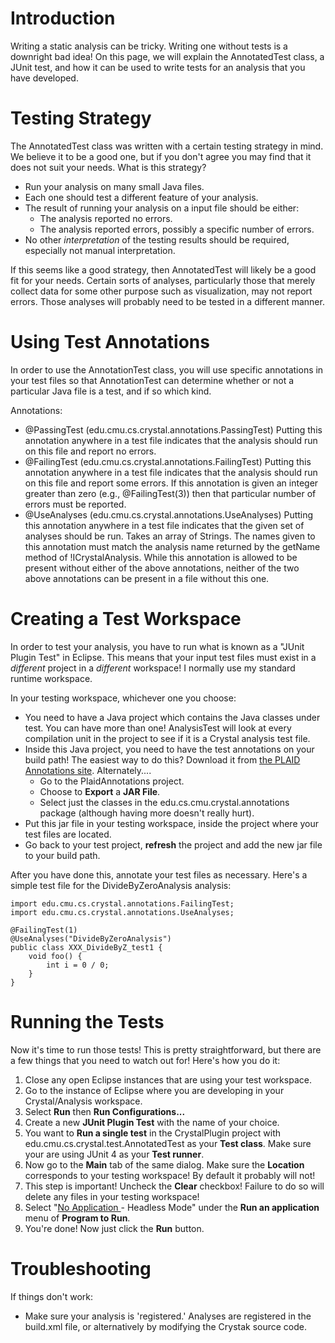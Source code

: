 # Introduction #

Writing a static analysis can be tricky. Writing one without tests is a downright bad idea! On this page, we will explain the AnnotatedTest class, a JUnit test, and how it can be used to write tests for an analysis that you have developed.

# Testing Strategy #

The AnnotatedTest class was written with a certain testing strategy in mind. We believe it to be a good one, but if you don't agree you may find that it does not suit your needs. What is this strategy?

  * Run your analysis on many small Java files.
  * Each one should test a different feature of your analysis.
  * The result of running your analysis on a input file should be either:
    * The analysis reported no errors.
    * The analysis reported errors, possibly a specific number of errors.
  * No other _interpretation_ of the testing results should be required, especially not manual interpretation.

If this seems like a good strategy, then AnnotatedTest will likely be a good fit for your needs. Certain sorts of analyses, particularly those that merely collect data for some other purpose such as visualization, may not report errors. Those analyses will probably need to be tested in a different manner.

# Using Test Annotations #

In order to use the AnnotationTest class, you will use specific annotations in your test files so that AnnotationTest can determine whether or not a particular Java file is a test, and if so which kind.

Annotations:
  * @PassingTest (edu.cmu.cs.crystal.annotations.PassingTest) Putting this annotation anywhere in a test file indicates that the analysis should run on this file and report no errors.
  * @FailingTest (edu.cmu.cs.crystal.annotations.FailingTest) Putting this annotation anywhere in a test file indicates that the analysis should run on this file and report some errors. If this annotation is given an integer greater than zero (e.g., @FailingTest(3)) then that particular number of errors must be reported.
  * @UseAnalyses (edu.cmu.cs.crystal.annotations.UseAnalyses) Putting this annotation anywhere in a test file indicates that the given set of analyses should be run. Takes an array of Strings. The names given to this annotation must match the analysis name returned by the getName method of !ICrystalAnalysis. While this annotation is allowed to be present without either of the above annotations, neither of the two above annotations can be present in a file without this one.

# Creating a Test Workspace #

In order to test your analysis, you have to run what is known as a "JUnit Plugin Test" in Eclipse. This means that your input test files must exist in a _different_ project in a _different_ workspace! I normally use my standard runtime workspace.

In your testing workspace, whichever one you choose:
  * You need to have a Java project which contains the Java classes under test. You can have more than one! AnalysisTest will look at every compilation unit in the project to see if it is a Crystal analysis test file.
  * Inside this Java project, you need to have the test annotations on your build path! The easiest way to do this? Download it from [the PLAID Annotations site](http://code.google.com/p/plaidannotations/). Alternately....
    * Go to the PlaidAnnotations project.
    * Choose to **Export** a **JAR File**.
    * Select just the classes in the edu.cs.cmu.crystal.annotations package (although having more doesn't really hurt).
  * Put this jar file in your testing workspace, inside the project where your test files are located.
  * Go back to your test project, **refresh** the project and add the new jar file to your build path.


After you have done this, annotate your test files as necessary. Here's a simple test file for the DivideByZeroAnalysis analysis:

```
import edu.cmu.cs.crystal.annotations.FailingTest;
import edu.cmu.cs.crystal.annotations.UseAnalyses;

@FailingTest(1)
@UseAnalyses("DivideByZeroAnalysis")
public class XXX_DivideByZ_test1 {
	void foo() {
		int i = 0 / 0;
	}	
}

```

# Running the Tests #

Now it's time to run those tests! This is pretty straightforward, but there are a few things that you need to watch out for! Here's how you do it:
  1. Close any open Eclipse instances that are using your test workspace.
  1. Go to the instance of Eclipse where you are developing in your Crystal/Analysis workspace.
  1. Select **Run** then **Run Configurations...**
  1. Create a new **JUnit Plugin Test** with the name of your choice.
  1. You want to **Run a single test** in the CrystalPlugin project with edu.cmu.cs.crystal.test.AnnotatedTest as your **Test class**. Make sure your are using JUnit 4 as your **Test runner**.
  1. Now go to the **Main** tab of the same dialog. Make sure the **Location** corresponds to your testing workspace! By default it probably will not!
  1. This step is important! Uncheck the **Clear** checkbox! Failure to do so will delete any files in your testing workspace!
  1. Select "[No Application ](.md) - Headless Mode" under the **Run an application** menu of **Program to Run**.
  1. You're done! Now just click the **Run** button.

# Troubleshooting #

If things don't work:

  * Make sure your analysis is 'registered.' Analyses are registered in the build.xml file, or alternatively by modifying the Crystak source code.
